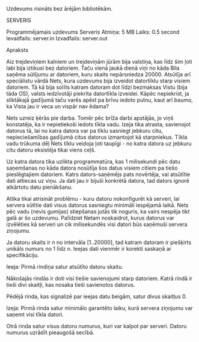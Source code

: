 Uzdevums risināts bez ārējām bibliotēkām.

SERVERIS

Programmējamais uzdevums Serveris
Atmiņa: 5 MB
Laiks: 0.5 second
Ievadfails: server.in
Izvadfails: server.out

Apraksts

Aiz trejdeviņiem kalniem un trejdeviņām jūrām bija valstiņa, kas līdz šim ļoti labi bija iztikusi bez datoriem. Taču vienā jaukā dienā viņi no kāda Bila saņēma sūtījumu ar datoriem, kuru skaits nepārsniedza 20000. Atsūtīja arī speciālistu vārdā Nets, kura uzdevums bija izveidot datortīklu starp visiem datoriem. Tā kā bija solīts katram datoram dot līdzi bezmaksas Vistu (bija tāda OS), valsts iedzīvotāji piekrita datortīkla izveidei. Kāpēc nepiekrist, ja sliktākajā gadījumā taču varēs apēst pa brīvu iedoto putnu, kaut arī baumo, ka Vista jau ir veca un vispār nav ēdama?

Nets uzreiz ķērās pie darba. Tomēr pēc brīža darbi apstājās, jo viņš konstatēja, ka ir nepietiekoši iedots tīkla vadu. Izeja tika atrasta, savienojot datorus tā, lai no katra datora var pa tīklu sasniegt jebkuru citu, nepieciešamības gadījumā citus datorus izmantojot kā starpniekus. Tīkla vadu trūkuma dēļ Nets tīklu veidoja ļoti taupīgi - no katra datora uz jebkuru citu datoru eksistēja tikai viens ceļš.

Uz katra datora tika uzlikta programmatūra, kas 1 milisekundi pēc datu saņemšanas no kāda datora nosūtīja šos datus visiem citiem pa tiešo pieslēgtajiem datoriem. Katrs dators-saņēmējs pats novērtēja, vai atsūtītie dati attiecas uz viņu. Ja dati jau ir bijuši konkrētā datora, tad dators ignorē atkārtotu datu pienākšanu.

Atlika tikai atrisināt problēmu - kuru datoru nokonfigurēt kā serveri, lai servera sūtītie dati visus datorus sasniegtu minimāli iespējamā laikā. Nets pēc vadu (nevis gumijas) stiepšanas jutās tik noguris, ka vairs nespēja tikt galā ar šo uzdevumu. Palīdziet Netam noskaidrot, kurus datorus var izvēlēties kā serveri un cik milisekundēs visi datori būs saņēmuši servera ziņojumu.

Ja datoru skaits ir n no intervāla [1..20000], tad katram datoram ir piešķirts unikāls numurs no 1 līdz n. Ieejas dati vienmēr ir korekti saskaņā ar specifikāciju.

Ieeja:
Pirmā rindiņa satur atsūtīto datoru skaitu.

Nākošajās rindās ir doti visi tiešie savienojumi starp datoriem. Katrā rindā ir tieši divi skaitļi, kas nosaka tieši savienotos datorus.

Pēdējā rinda, kas signalizē par ieejas datu beigām, satur divus skaitļus 0.

Izeja:
Pirmā rinda satur minimālo garantēto laiku, kurā servera ziņojumu var saņemt visi tīkla datori.

Otrā rinda satur visus datoru numurus, kuri var kalpot par serveri. Datoru numurus uzrādīt pieaugošā secībā.
